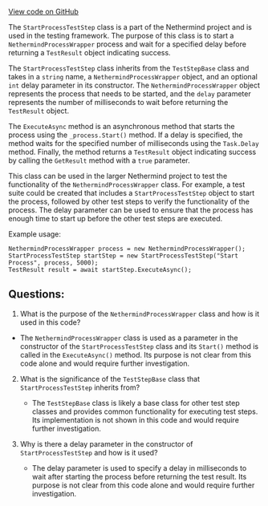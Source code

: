 [View code on GitHub](https://github.com/nethermindeth/nethermind/Nethermind.Overseer.Test/Framework/Steps/StartProcessTestStep.cs)

The `StartProcessTestStep` class is a part of the Nethermind project and is used in the testing framework. The purpose of this class is to start a `NethermindProcessWrapper` process and wait for a specified delay before returning a `TestResult` object indicating success.

The `StartProcessTestStep` class inherits from the `TestStepBase` class and takes in a `string` name, a `NethermindProcessWrapper` object, and an optional `int` delay parameter in its constructor. The `NethermindProcessWrapper` object represents the process that needs to be started, and the `delay` parameter represents the number of milliseconds to wait before returning the `TestResult` object.

The `ExecuteAsync` method is an asynchronous method that starts the process using the `_process.Start()` method. If a delay is specified, the method waits for the specified number of milliseconds using the `Task.Delay` method. Finally, the method returns a `TestResult` object indicating success by calling the `GetResult` method with a `true` parameter.

This class can be used in the larger Nethermind project to test the functionality of the `NethermindProcessWrapper` class. For example, a test suite could be created that includes a `StartProcessTestStep` object to start the process, followed by other test steps to verify the functionality of the process. The delay parameter can be used to ensure that the process has enough time to start up before the other test steps are executed.

Example usage:

```
NethermindProcessWrapper process = new NethermindProcessWrapper();
StartProcessTestStep startStep = new StartProcessTestStep("Start Process", process, 5000);
TestResult result = await startStep.ExecuteAsync();
```
## Questions: 
 1. What is the purpose of the `NethermindProcessWrapper` class and how is it used in this code?
   - The `NethermindProcessWrapper` class is used as a parameter in the constructor of the `StartProcessTestStep` class and its `Start()` method is called in the `ExecuteAsync()` method. Its purpose is not clear from this code alone and would require further investigation.
   
2. What is the significance of the `TestStepBase` class that `StartProcessTestStep` inherits from?
   - The `TestStepBase` class is likely a base class for other test step classes and provides common functionality for executing test steps. Its implementation is not shown in this code and would require further investigation.

3. Why is there a delay parameter in the constructor of `StartProcessTestStep` and how is it used?
   - The delay parameter is used to specify a delay in milliseconds to wait after starting the process before returning the test result. Its purpose is not clear from this code alone and would require further investigation.